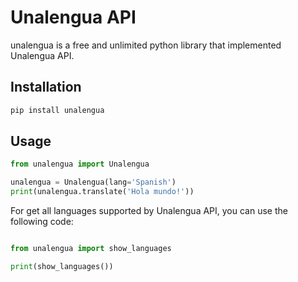 # Unalengua API

unalengua is a free and unlimited python library that implemented Unalengua API. 

## Installation

```bash
pip install unalengua
```

## Usage

```python
from unalengua import Unalengua

unalengua = Unalengua(lang='Spanish')
print(unalengua.translate('Hola mundo!'))
```

For get all languages supported by Unalengua API, you can use the following code:

```python

from unalengua import show_languages

print(show_languages())
```